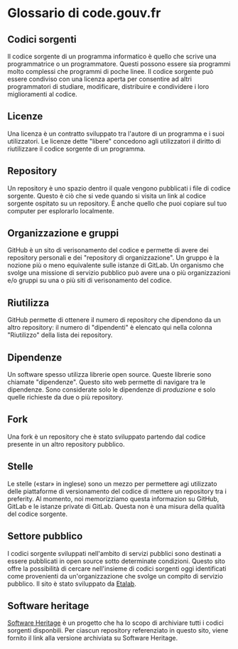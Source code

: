 # Glossario di code.gouv.fr

## Codici sorgenti

Il codice sorgente di un programma informatico è quello che scrive una
programmatrice o un programmatore. Questi possono essere sia programmi
molto complessi che programmi di poche linee. Il codice sorgente può
essere condiviso con una licenza aperta per consentire ad altri
programmatori di studiare, modificare, distribuire e condividere i
loro miglioramenti al codice.

## Licenze

Una licenza è un contratto sviluppato tra l'autore di un programma e i
suoi utilizzatori. Le licenze dette "libere" concedono agli
utilizzatori il diritto di riutilizzare il codice sorgente di un
programma.

## Repository

Un repository è uno spazio dentro il quale vengono pubblicati i file
di codice sorgente. Questo è ciò che si vede quando si visita un link
al codice sorgente ospitato su un repository. &Egrave; anche quello
che puoi copiare sul tuo computer per esplorarlo localmente.

## Organizzazione e gruppi

GitHub è un sito di verisonamento del codice e permette di avere dei
repository personali e dei "repository di organizzazione". Un gruppo
è la nozione più o meno equivalente sulle istanze di GitLab. Un
organismo che svolge una missione di servizio pubblico può avere una o
più organizzazioni e/o gruppi su una o più siti di verisonamento del
codice.

## Riutilizza

GitHub permette di ottenere il numero di repository che dipendono da
un altro repository: il numero di "dipendenti" è elencato qui nella
colonna "Riutilizzo" della lista dei repository.

## Dipendenze

Un software spesso utilizza librerie open source. Queste librerie sono
chiamate "dipendenze". Questo sito web permette di navigare tra le
dipendenze.  Sono considerate solo le dipendenze di *produzione* e
solo quelle richieste da due o più repository.

## Fork

Una fork è un repository che è stato sviluppato partendo dal codice
presente in un altro repository pubblico.

## Stelle

Le stelle («star» in inglese) sono un mezzo per permettere agi
utilizzato delle piattaforme di versionamento del codice di mettere un
repository tra i preferity. Al momento, noi memorizziamo questa
informazion su GitHub, GitLab e le istanze private di GitLab. Questa
non è una misura della qualità del codice sorgente.

## Settore pubblico

I codici sorgente sviluppati nell'ambito di servizi pubblici sono
destinati a essere pubblicati in open source sotto determinate
condizioni. Questo sito offre la possibilità di cercare nell'insieme
di codici sorgenti oggi identificati come provenienti da
un'organizzazione che svolge un compito di servizio pubblico. Il sito
è stato sviluppato da [Etalab](https://www.etalab.gouv.fr/).

## Software heritage

[Software Heritage](https://www.softwareheritage.org) è un progetto
che ha lo scopo di archiviare tutti i codici sorgenti disponbili. Per
ciascun repository referenziato in questo sito, viene fornito il link
alla versione archiviata su Software Heritage.

